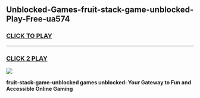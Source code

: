 
## Unblocked-Games-fruit-stack-game-unblocked-Play-Free-ua574
<h3>
<a href="https://premium76.site?title=fruit-stack-game-unblocked&ref=18A1">CLICK TO PLAY</a></h3>
<hr>

<h3>
<a href="https://premium76.site?title=fruit-stack-game-unblocked&ref=18A1">CLICK 2 PLAY</a>
  
</h3>

<a href="https://premium76.site?title=fruit-stack-game-unblocked&ref=18A1"><img src="https://clearcache.store/games.png"></a>


**fruit-stack-game-unblocked games unblocked: Your Gateway to Fun and Accessible Online Gaming**

